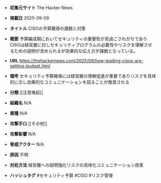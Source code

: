 - **収集元サイト**
The Hacker News

- **掲載日**
2025-09-09

- **タイトル**
CISOの予算獲得の課題と対策

- **概要**
予算編成期においてセキュリティの重要性が見過ごされがちでありCISOは経営層に対しセキュリティプログラムの必要性やリスクを理解させるための説明が求められるが効果的な伝え方が課題となっている。

- **URL**
https://thehackernews.com/2025/09/how-leading-cisos-are-getting-budget.html

- **備考**
セキュリティ予算確保には経営層の理解促進が重要でありリスクを具体的に示し効果的なコミュニケーションを図ることが推奨される

- **分類**
[[注意喚起]]

- **組織名**
N/A

- **業種**
N/A

- **攻撃手口**
[[その他]]

- **攻撃影響**
N/A

- **脅威アクター**
N/A

- **原因**
不明

- **対処方法**
経営層への説明強化リスクの具体化コミュニケーション改善

- **ハッシュタグ**
#セキュリティ予算 #CISO #リスク管理
